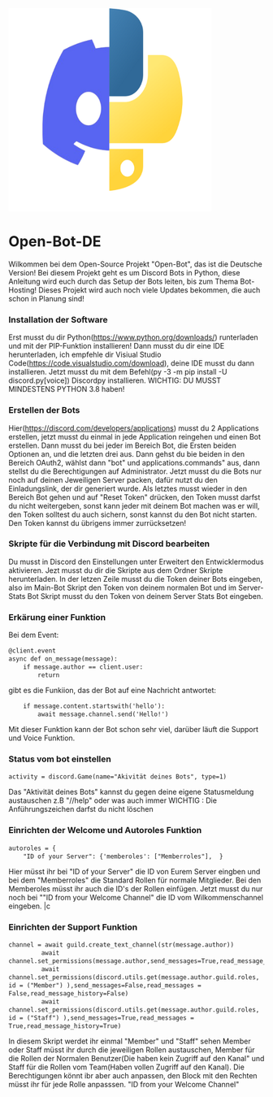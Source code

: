 <img src="https://raw.githubusercontent.com/Technikfreaksyt/Open-Bot-DE/main/LOGO.png?token=GHSAT0AAAAAABXU5RI423LWSV4RUWNJQ4T4YYU2FEQ" width="400" height="400">

# Open-Bot-DE
Wilkommen bei dem Open-Source Projekt "Open-Bot", das ist die Deutsche Version!
Bei diesem Projekt geht es um Discord Bots in Python, diese Anleitung wird euch durch das Setup der Bots leiten, bis zum Thema Bot-Hosting!
Dieses Projekt wird auch noch viele Updates bekommen, die auch schon in Planung sind!

### Installation der Software
Erst musst du dir Python(https://www.python.org/downloads/) runterladen und mit der PIP-Funktion installieren!
Dann musst du dir eine IDE herunterladen, ich empfehle dir Visiual Studio Code(https://code.visualstudio.com/download), deine IDE musst du dann 
installieren.
Jetzt musst du mit dem Befehl(py -3 -m pip install -U discord.py[voice]) Discordpy installieren.
WICHTIG: DU MUSST MINDESTENS PYTHON 3.8 haben!

### Erstellen der Bots
Hier(https://discord.com/developers/applications) musst du 2 Applications erstellen, jetzt musst du einmal in jede Application reingehen und einen Bot 
erstellen.
Dann musst du bei jeder im Bereich Bot, die Ersten beiden Optionen an, und die letzten drei aus.
Dann gehst du bie beiden in den Bereich OAuth2, wählst dann "bot" und applications.commands" aus, dann stellst du die Berechtigungen auf Administrator.
Jetzt musst du die Bots nur noch auf deinen Jeweiligen Server packen, dafür nutzt du den Einladungslink, der dir generiert wurde.
Als letztes musst wieder in den Bereich Bot gehen und auf "Reset Token" drücken, den Token musst darfst du nicht weitergeben, sonst kann jeder mit deinem  Bot machen was er will, den Token solltest du auch sichern, sonst kannst du den Bot nicht starten.
Den Token kannst du übrigens immer zurrücksetzen!

### Skripte für die Verbindung mit Discord bearbeiten
Du musst in Discord den Einstellungen unter Erweitert den Entwicklermodus aktivieren.
Jezt musst du dir die Skripte aus dem Ordner Skripte herunterladen.
In der letzen Zeile musst du die Token deiner Bots eingeben, also im Main-Bot  Skript den Token von deinem normalen Bot und im Server-Stats Bot Skript 
musst du den Token von deinem Server Stats Bot eingeben. 

### Erkärung einer Funktion

Bei dem Event:
```
@client.event
async def on_message(message):
    if message.author == client.user:
        return
```
gibt es die Funkiion, das der Bot auf eine Nachricht antwortet:

```
    if message.content.startswith('hello'):
        await message.channel.send('Hello!')
```

Mit dieser Funktion kann der Bot schon sehr viel, darüber läuft die Support und Voice Funktion.

### Status vom bot einstellen
```
activity = discord.Game(name="Akivität deines Bots", type=1)
```
Das "Aktivität deines Bots" kannst du gegen deine eigene Statusmeldung austauschen z.B "//help" oder was auch immer
WICHTIG : Die Anführungszeichen darfst du nicht löschen

### Einrichten der Welcome und Autoroles Funktion
```
autoroles = {
    "ID of your Server": {'memberoles': ["Memberroles"],  }
```
Hier müsst ihr bei "ID of your Server" die ID von Eurem Server eingben und bei dem "Memberroles" die Standard Rollen für normale Mitglieder.
Bei den Memberoles müsst ihr auch die ID's der Rollen einfügen.
Jetzt musst du nur noch bei ""ID from your Welcome Channel" die ID vom Wilkommenschannel eingeben.
|c


### Einrichten der Support Funktion
```
channel = await guild.create_text_channel(str(message.author))
         await channel.set_permissions(message.author,send_messages=True,read_message_history=True,read_messages=True)
         await channel.set_permissions(discord.utils.get(message.author.guild.roles, id = ("Member") ),send_messages=False,read_messages =                        False,read_message_history=False)
         await channel.set_permissions(discord.utils.get(message.author.guild.roles, id = ("Staff") ),send_messages=True,read_messages =                          True,read_message_history=True)
```
In diesem Skript werdet ihr einmal "Member" und "Staff" sehen
Member oder Staff müsst ihr durch die jeweiligen Rollen austauschen, Member für die Rollen der Normalen Benutzer(Die haben kein Zugriff auf den Kanal" und Staff für die Rollen vom Team(Haben vollen Zugriff auf den Kanal).
Die Berechtigungen könnt ibr aber auch anpassen, den Block mit den Rechten müsst ihr für jede Rolle anpasssen.
"ID from your Welcome Channel"






